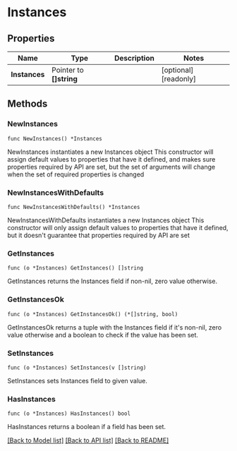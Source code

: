 # Instances

## Properties

Name | Type | Description | Notes
------------ | ------------- | ------------- | -------------
**Instances** | Pointer to **[]string** |  | [optional] [readonly] 

## Methods

### NewInstances

`func NewInstances() *Instances`

NewInstances instantiates a new Instances object
This constructor will assign default values to properties that have it defined,
and makes sure properties required by API are set, but the set of arguments
will change when the set of required properties is changed

### NewInstancesWithDefaults

`func NewInstancesWithDefaults() *Instances`

NewInstancesWithDefaults instantiates a new Instances object
This constructor will only assign default values to properties that have it defined,
but it doesn't guarantee that properties required by API are set

### GetInstances

`func (o *Instances) GetInstances() []string`

GetInstances returns the Instances field if non-nil, zero value otherwise.

### GetInstancesOk

`func (o *Instances) GetInstancesOk() (*[]string, bool)`

GetInstancesOk returns a tuple with the Instances field if it's non-nil, zero value otherwise
and a boolean to check if the value has been set.

### SetInstances

`func (o *Instances) SetInstances(v []string)`

SetInstances sets Instances field to given value.

### HasInstances

`func (o *Instances) HasInstances() bool`

HasInstances returns a boolean if a field has been set.


[[Back to Model list]](../README.md#documentation-for-models) [[Back to API list]](../README.md#documentation-for-api-endpoints) [[Back to README]](../README.md)


